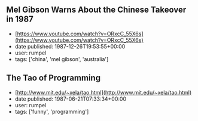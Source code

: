 ## Mel Gibson Warns About the Chinese Takeover in 1987
 - [https://www.youtube.com/watch?v=ORxcC_55X6s](https://www.youtube.com/watch?v=ORxcC_55X6s)
 - date published: 1987-12-26T19:53:55+00:00
 - user: rumpel
 - tags: ['china', 'mel gibson', 'australia']

## The Tao of Programming
 - [http://www.mit.edu/~xela/tao.html](http://www.mit.edu/~xela/tao.html)
 - date published: 1987-06-21T07:33:34+00:00
 - user: rumpel
 - tags: ['funny', 'programming']

